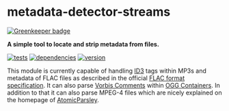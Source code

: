 # metadata-detector-streams

[![Greenkeeper badge](https://badges.greenkeeper.io/chrisguttandin/metadata-detector-streams.svg)](https://greenkeeper.io/)

**A simple tool to locate and strip metadata from files.**

[![tests](https://img.shields.io/travis/chrisguttandin/metadata-detector-streams/master.svg?style=flat-square)](https://travis-ci.org/chrisguttandin/metadata-detector-streams)
[![dependencies](https://img.shields.io/david/chrisguttandin/metadata-detector-streams.svg?style=flat-square)](https://www.npmjs.com/package/metadata-detector-streams)
[![version](https://img.shields.io/npm/v/metadata-detector-streams.svg?style=flat-square)](https://www.npmjs.com/package/metadata-detector-streams)

This module is currently capable of handling [ID3](http://id3.org/Home) tags within MP3s and
metadata of FLAC files as described in the official
[FLAC format specification](http://xiph.org/flac/format.html). It can also parse
[Vorbis Comments](https://xiph.org/vorbis/doc/v-comment.html) within
[OGG Containers](https://xiph.org/ogg). In addition to that it can also parse MPEG-4 files which are
nicely explained on the homepage of [AtomicParsley](http://atomicparsley.sourceforge.net).
